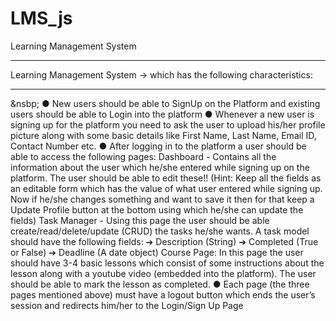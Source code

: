 # LMS_js
Learning Management System
<hr/>
 Learning Management System -> which has the following characteristics:
 <hr />
 
&nsbp; ● New users should be able to SignUp on the Platform and existing users should be able to Login into the platform
● Whenever a new user is signing up for the platform you need to ask the user to upload his/her profile picture along with some
basic details like First Name, Last Name, Email ID, Contact Number etc.
● After logging in to the platform a user should be able to access the following pages:
Dashboard - Contains all the information about the user which he/she entered while signing up on the platform. The user
should be able to edit these!!
(Hint: Keep all the fields as an editable form which has the value of what user entered while signing up. Now if he/she
changes something and want to save it then for that keep a Update Profile button at the bottom using which he/she can
update the fields)
Task Manager - Using this page the user should be able create/read/delete/update (CRUD) the tasks he/she wants.
A task model should have the following fields:
➔ Description (String)
➔ Completed (True or False)
➔ Deadline (A date object)
Course Page: In this page the user should have 3-4 basic lessons which consist of some instructions about the lesson along
with a youtube video (embedded into the platform). The user should be able to mark the lesson as completed.
● Each page (the three pages mentioned above) must have a logout button which ends the user’s session and redirects
him/her to the Login/Sign Up Page
